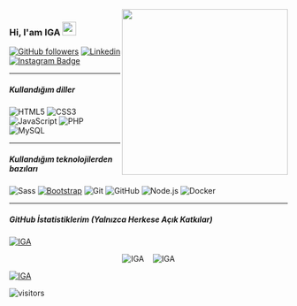 <img src="https://camo.githubusercontent.com/e20822b4282c07ffd010cd05f855a6561d3b62358ca9e607e4901288dd748fcb/68747470733a2f2f63646e2e6472696262626c652e636f6d2f75736572732f323133313939332f73637265656e73686f74732f343934383733362f74686f75676874776f726b732d6769665f6472696262626c652e676966" align="right" width="300" height="auto">


### Hi, I'am IGA <a href="https://www.gurcanakyuz.com/"><img src="https://media.giphy.com/media/hvRJCLFzcasrR4ia7z/giphy.gif" width="25px"></a>


[![GitHub followers](https://img.shields.io/github/followers/IGA.svg?style=social&label=Follow&maxAge=2592000)](https://github.com/IGA?tab=followers)
[![Linkedin](https://img.shields.io/badge/-LinkedIn-blue?style=flat&logo=Linkedin&logoColor=white)](https://www.linkedin.com/in/igurcanakyuz/)
[![Instagram Badge](https://img.shields.io/badge/-Instagram-C13584?style=flat-quare&labelColor=C13584&logo=instagram&logoColor=white&link=link)](https://www.instagram.com/zuykanacrug/) 
<hr/>

##### Kullandığım diller

![HTML5](https://img.shields.io/badge/-HTML5-222222?style=flat&logo=html5)
![CSS3](https://img.shields.io/badge/-CSS3-222222?style=flat&logo=css3)
![JavaScript](https://img.shields.io/badge/-JavaScript-222222?style=flat&logo=javascript)
![PHP](https://img.shields.io/badge/-PHP-222222?style=flat&logo=php)
![MySQL](https://img.shields.io/badge/-MySQL-222222?style=flat&logo=mysql)
<hr/>

##### Kullandığım  teknolojilerden bazıları

![Sass](https://img.shields.io/badge/-Sass-%23CC6699?style=flat&logo=sass&logoColor=ffffff)
[![Bootstrap](https://img.shields.io/badge/-Bootstrap-563D7C?style=flat&logo=bootstrap&link=https://github.com/IGA/)](https://github.com/IGA/)
![Git](https://img.shields.io/badge/-Git-222222?style=flat&logo=git&logoColor=F05032)
![GitHub](https://img.shields.io/badge/-GitHub-222222?style=flat&logo=github&logoColor=181717)
![Node.js](https://img.shields.io/badge/-Node.js-222222?style=flat&logo=node.js&logoColor=339933)
![Docker](https://img.shields.io/badge/-Docker-222222?style=flat&logo=docker)
<hr/>

##### GitHub İstatistiklerim (Yalnızca Herkese Açık Katkılar)

[![IGA](https://github-readme-streak-stats.herokuapp.com?user=IGA&theme=black-ice&locale=tr)](https://github.com/IGA)

<div style="display:flex;column-gap:1rem;align-items:center;justify-content:center;">
<img src="https://github-readme-stats.vercel.app/api?username=IGA&show_icons=true&count_private=true&theme=react&hide_border=true&bg_color=0D1117&locale=tr" alt="IGA" />
<img src="https://github-readme-stats.vercel.app/api/top-langs/?username=IGA&langs_count=8&count_private=true&layout=compact&theme=react&hide_border=true&bg_color=0D1117&locale=tr" alt="IGA" />
</div>

[![IGA](https://activity-graph.herokuapp.com/graph?username=IGA&bg_color=0D1117&color=5BCDEC&line=5BCDEC&point=FFFFFF&hide_border=true)](https://github.com/IGA)

![visitors](https://visitor-badge.laobi.icu/badge?page_id=IGA)
